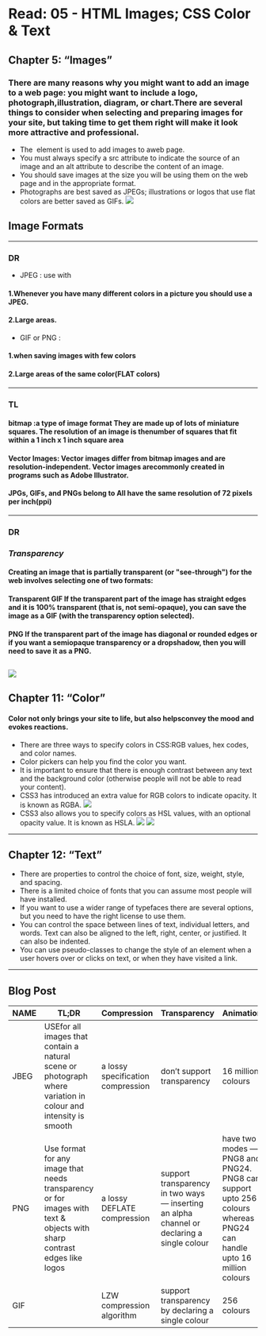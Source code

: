 # Read: 05 - HTML Images; CSS Color & Text
## Chapter 5: “Images” 
### There are many reasons why you might want to add an image to a web page: you might want to include a logo, photograph,illustration, diagram, or chart.There are several things to consider when selecting and preparing images for your site, but taking time to get them right will make it look more attractive and professional.
- The <img> element is used to add images to aweb page.
- You must always specify a src attribute to indicate the source of an image and an alt attribute to describe the content of an image.
- You should save images at the size you will be using them on the web page and in the appropriate format.
- Photographs are best saved as JPEGs; illustrations or logos that use flat colors are better saved as GIFs.
![](class05-1.png)
## Image Formats
-------------------------------------------------------------
### DR
- JPEG : use with 
####   1.Whenever you have many different colors in a picture you should use a JPEG.
####   2.Large areas.
-  GIF or PNG : 
####   1.when saving images with few colors 

####   2.Large areas of the same color(FLAT colors)
-------------------------------------------------------------
### TL
#### bitmap :a type of image format  They are made up of lots of miniature squares. The resolution of an image is thenumber of squares that fit within a 1 inch x 1 inch square area

#### Vector Images:  Vector images differ from bitmap images and are resolution-independent. Vector images arecommonly created in programs such as Adobe Illustrator.
#### JPGs, GIFs, and PNGs belong to All have the same resolution of 72 pixels per inch(ppi)
-------------------------------------------------------------
### DR
### *Transparency*
#### Creating an image that is partially transparent (or "see-through") for the web involves selecting one of two formats:
#### Transparent GIF If the transparent part of the image has straight edges and it is 100% transparent (that is, not semi-opaque), you can save the image as a GIF (with the transparency option selected).
#### PNG If the transparent part of the image has diagonal or rounded edges or if you want a semiopaque transparency or a dropshadow, then you will need to save it as a PNG.
![](class05-2.png)
-------------------------------------------------------------
## Chapter 11: “Color”
#### Color not only brings your site to life, but also helpsconvey the mood and evokes reactions.
- There are three ways to specify colors in CSS:RGB values, hex codes, and color names.
- Color pickers can help you find the color you want.
- It is important to ensure that there is enough contrast
between any text and the background color (otherwise
people will not be able to read your content).
- CSS3 has introduced an extra value for RGB colors to indicate opacity. It is known as RGBA.
![](class05-4.png)
- CSS3 also allows you to specify colors as HSL values,
with an optional opacity value. It is known as HSLA.
![](class05-3.png)
![](class05-5.png)
-----------------------------------------------------------
## Chapter 12: “Text”
- There are properties to control the choice of font, size,
weight, style, and spacing.
- There is a limited choice of fonts that you can assume
most people will have installed.
- If you want to use a wider range of typefaces there are
several options, but you need to have the right license
to use them.
- You can control the space between lines of text,
individual letters, and words. Text can also be aligned
to the left, right, center, or justified. It can also be
indented.
-  You can use pseudo-classes to change the style of an
element when a user hovers over or clicks on text, or
when they have visited a link.
-----------------------------------------------------------
## Blog Post
|NAME | TL;DR |  Compression | Transparency | Animation |
|-----|-------|--------------|--------------|-----------|
|JBEG |USEfor all images that contain a natural scene or photograph where variation in colour and intensity is smooth|a lossy  specification compression|don’t support transparency|16 million colours|don’t support|
|PNG  |Use format for any image that needs transparency or for images with text & objects with sharp contrast edges like logos |a lossy DEFLATE compression|support transparency in two ways — inserting an alpha channel or declaring a single colour|have two modes — PNG8 and PNG24. PNG8 can support upto 256 colours whereas PNG24 can handle upto 16 million colours|don’t support|
|GIF  || LZW compression algorithm|support transparency by declaring a single colour|256 colours|GIF supports animation|

